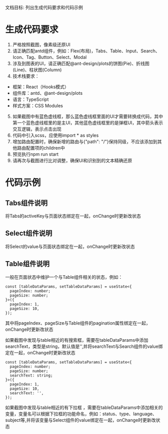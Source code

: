文档目标: 列出生成代码要求和代码示例

# 生成代码要求

1. 严格按照截图，像素级还原UI
2. 请正确匹配antd组件，例如：Flex(布局)，Tabs、Table、Input、Search、Icon、Tag、Button、Select、Modal
3. 涉及到图表的UI，请正确匹配@ant-design/plots的饼图(Pie)、折线图(Line)、柱状图(Column)
4. 技术栈要求：
- 框架：React（Hooks模式）
- 组件库：antd、@ant-design/plots
- 语言：TypeScript
- 样式方案：CSS Modules
5. 如果截图中有蓝色虚线框，那么蓝色虚线框里面的UI才需要转换成代码，其中第一个蓝色虚线框里的是主UI，其他蓝色虚线框里的是弹框UI，其中箭头表示交互逻辑，表示点击出现
6. 代码中引入scss，应使用import * as styles
7. 增加路由配置时，确保新增的路由与{"path": "/"}保持同级，不应该添加到其他路由配置项的children中
8. 预览执行npm run start
9. 请再次与截图进行比对调整，确保UI和识别到的文本精确还原

# 代码示例

## Tabs组件说明

将Tabs的activeKey与页面状态绑定在一起，onChange时更新改状态


## Select组件说明

将Select的value与页面状态绑定在一起，onChange时更新改状态

## Table组件说明

一般在页面状态中维护一个与Table组件相关的状态，例如：

```tsx
const [tableDataParams, setTableDataParams] = useState<{
  pageIndex: number;
  pageSize: number;
}>({
  pageIndex: 1,
  pageSize: 10,
});
```

其中将pageIndex、pageSize与Table组件的pagination属性绑定在一起，onChange时更新改状态

如果截图中发现与table相近的有搜索框，需要在tableDataParams中添加searchText，类型是string，默认值是'',并将searchText与Search组件的value绑定在一起，onChange时更新改状态

```tsx
const [tableDataParams, setTableDataParams] = useState<{
  pageIndex: number;
  pageSize: number;
  searchText: string;
}>({
  pageIndex: 1,
  pageSize: 10,
  searchText: '',
});
```

如果截图中发现与table相近的有下拉框 ，需要在tableDataParams中添加相关的变量，变量名可以根据下拉框的功能命名，例如：status、type、language、subject等,并将该变量与Select组件的value绑定在一起，onChange时更新改状态
